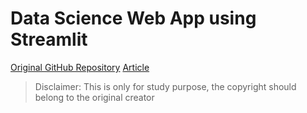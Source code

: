 # **Data Science Web App using Streamlit**

[Original GitHub Repository]((https://github.com/shaunliew/MLSA_Data_Science_Web_App_Streamlit.git))
[Article](https://shaunliew.hashnode.dev/build-your-first-data-science-web-app-using-streamlit-mlsa-usm)

> Disclaimer: This is only for study purpose, the copyright should belong to the original creator
